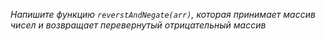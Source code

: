 _Напишите функцию `reverstAndNegate(arr)`, которая принимает массив чисел и возвращает перевернутый отрицательный массив_